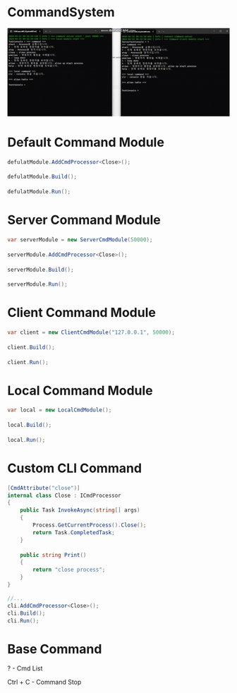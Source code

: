 # CommandSystem

![picture](/Resource/Output.gif)

# Default Command Module

```C#
defulatModule.AddCmdProcessor<Close>();

defulatModule.Build();

defulatModule.Run();
```

# Server Command Module

```C#
var serverModule = new ServerCmdModule(50000);

serverModule.AddCmdProcessor<Close>();

serverModule.Build();

serverModule.Run();
```

# Client Command Module

```C#
var client = new ClientCmdModule("127.0.0.1", 50000);

client.Build();

client.Run();
```

# Local Command Module

```C#
var local = new LocalCmdModule();

local.Build();

local.Run();
```

# Custom CLI Command

```C#
[CmdAttribute("close")]
internal class Close : ICmdProcessor
{
    public Task InvokeAsync(string[] args)
    {
        Process.GetCurrentProcess().Close();
        return Task.CompletedTask;
    }

    public string Print()
    {
        return "close process";
    }
}
```

```C#
//...
cli.AddCmdProcessor<Close>();
cli.Build();
cli.Run();
```

# Base Command

? - Cmd List

Ctrl + C - Command Stop

